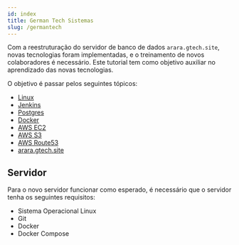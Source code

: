 ```yaml
---
id: index
title: German Tech Sistemas
slug: /germantech
---
```


Com a reestruturação do servidor de banco de dados `arara.gtech.site`, novas tecnologias foram implementadas, e o treinamento de novos colaboradores é necessário. Este tutorial tem como objetivo auxiliar no aprendizado das novas tecnologias.

O objetivo é passar pelos seguintes tópicos:

- [Linux](./germantech/linux)
- [Jenkins](./germantech/jenkins)
- [Postgres](./germantech/postgres)
- [Docker](./germantech/docker)
- [AWS EC2](./germantech/aws_ec2)
- [AWS S3](./germantech/aws_s3)
- [AWS Route53](./germantech/aws_route53)
- [arara.gtech.site](./germantech/arara_gtech_site)

## Servidor

Para o novo servidor funcionar como esperado, é necessário que o servidor tenha os seguintes requisitos:

- Sistema Operacional Linux 
- Git
- Docker
- Docker Compose
